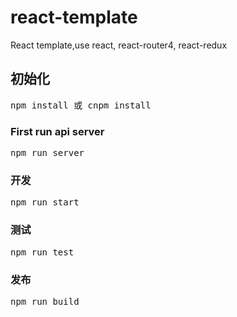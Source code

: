 # react-template
React template,use react, react-router4, react-redux
<h2>初始化</h2>
<pre>npm install 或 cnpm install</pre>
<h3>First run api server</h3>
<pre>npm run server</pre>
<h3>开发</h3>
<pre>npm run start</pre>
<h3>测试</h3>
<pre>npm run test</pre>
<h3>发布</h3>
<pre>npm run build</pre>
